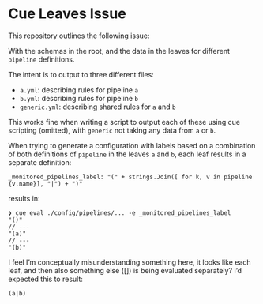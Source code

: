 # Cue Leaves Issue

This repository outlines the following issue:

With the schemas in the root, and the data in the leaves for different `pipeline` definitions.

The intent is to output to three different files:

- `a.yml`: describing rules for pipeline `a`
- `b.yml`: describing rules for pipeline `b`
- `generic.yml`: describing shared rules for `a` and `b`

This works fine when writing a script to output each of these using cue scripting (omitted), with `generic` not taking any data from `a` or `b`.

When trying to generate a configuration with labels based on a combination of both definitions of `pipeline` in the leaves `a` and `b`, each leaf results in a separate definition:

```cue
_monitored_pipelines_label: "(" + strings.Join([ for k, v in pipeline {v.name}], "|") + ")"
```

results in:

```shell
❯ cue eval ./config/pipelines/... -e _monitored_pipelines_label
"()"
// ---
"(a)"
// ---
"(b)"
```

I feel I’m conceptually misunderstanding something here, it looks like each leaf, and then also something else ([]) is being evaluated separately? I’d expected this to result:

```shell
(a|b)
```

